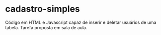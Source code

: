 # cadastro-simples
Código em HTML e Javascript capaz de inserir e deletar usuários de uma tabela. Tarefa proposta em sala de aula.
